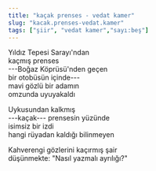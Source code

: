 ```yaml
---
title: "kaçak prenses - vedat kamer"
slug: "kacak.prenses-vedat.kamer"
tags: ["şiir", "vedat kamer","sayı:beş"]
---
```


Yıldız Tepesi Sarayı'ndan\
kaçmış prenses\
---Boğaz Köprüsü'nden geçen\
bir otobüsün içinde---\
mavi gözlü bir adamın\
omzunda uyuyakaldı

Uykusundan kalkmış\
---kaçak--- prensesin yüzünde\
isimsiz bir izdi\
hangi rüyadan kaldığı bilinmeyen

Kahverengi gözlerini kaçırmış şair\
düşünmekte: "Nasıl yazmalı ayrılığı?"
